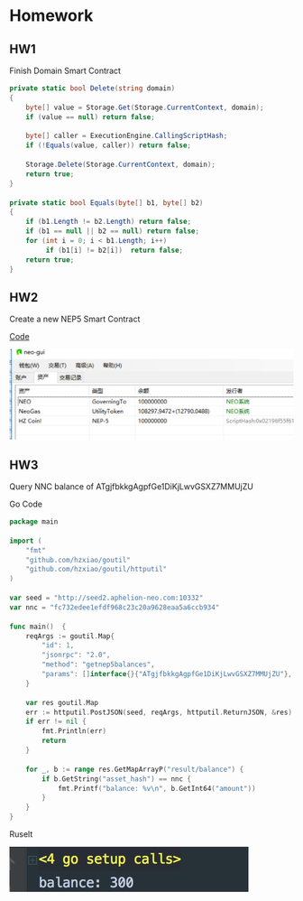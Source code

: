 # Homework

## HW1

Finish Domain Smart Contract

```csharp
private static bool Delete(string domain)
{
    byte[] value = Storage.Get(Storage.CurrentContext, domain);
    if (value == null) return false;

    byte[] caller = ExecutionEngine.CallingScriptHash;
    if (!Equals(value, caller)) return false;

    Storage.Delete(Storage.CurrentContext, domain);
    return true;
}

private static bool Equals(byte[] b1, byte[] b2)
{
    if (b1.Length != b2.Length) return false;
    if (b1 == null || b2 == null) return false;
    for (int i = 0; i < b1.Length; i++)
         if (b1[i] != b2[i])  return false;
    return true;
}
```

## HW2

Create a new NEP5 Smart Contract

[Code](./HZC.cs)

![Result](./HZC.png)

## HW3

Query NNC balance of ATgjfbkkgAgpfGe1DiKjLwvGSXZ7MMUjZU

Go Code
```go
package main

import (
	"fmt"
	"github.com/hzxiao/goutil"
	"github.com/hzxiao/goutil/httputil"
)

var seed = "http://seed2.aphelion-neo.com:10332"
var nnc = "fc732edee1efdf968c23c20a9628eaa5a6ccb934"

func main()  {
	reqArgs := goutil.Map{
		"id": 1,
		"jsonrpc": "2.0",
		"method": "getnep5balances",
		"params": []interface{}{"ATgjfbkkgAgpfGe1DiKjLwvGSXZ7MMUjZU"},
	}

	var res goutil.Map
	err := httputil.PostJSON(seed, reqArgs, httputil.ReturnJSON, &res)
	if err != nil {
		fmt.Println(err)
		return
	}

	for _, b := range res.GetMapArrayP("result/balance") {
		if b.GetString("asset_hash") == nnc {
			fmt.Printf("balance: %v\n", b.GetInt64("amount"))
		}
	}
}
```

Ruselt

![Res](./balance.png)